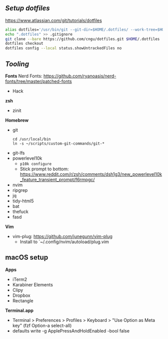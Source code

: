 ## *Setup dotfiles*

https://www.atlassian.com/git/tutorials/dotfiles

```bash
alias dotfiles='/usr/bin/git --git-dir=$HOME/.dotfiles/ --work-tree=$HOME'
echo ".dotfiles" >> .gitignore
git clone --bare https://github.com/cngu/dotfiles.git $HOME/.dotfiles
dotfiles checkout
dotfiles config --local status.showUntrackedFiles no
```

## *Tooling*

**Fonts**
Nerd Fonts: https://github.com/ryanoasis/nerd-fonts/tree/master/patched-fonts
- Hack

**zsh**
- zinit

**Homebrew**
- git
  ```
  cd /usr/local/bin
  ln -s ~/scripts/custom-git-commands/git-*
  ```
- git-lfs
- powerlevel10k
  - `p10k configure`
  - Stick prompt to bottom: https://www.reddit.com/r/zsh/comments/dsh1g3/new_powerlevel10k_feature_transient_prompt/f6rmpgc/
- nvim
- ripgrep
- jq
- tidy-html5
- bat
- thefuck
- fasd

**Vim**
- vim-plug: https://github.com/junegunn/vim-plug
  - Install to `~/.config/nvim/autoload/plug.vim

## macOS setup

**Apps**
- iTerm2
- Karabiner Elements
- Clipy
- Dropbox
- Rectangle

**Terminal.app**
- Terminal > Preferences > Profiles > Keyboard > "Use Option as Meta key" (fzf Option-a select-all)
- defaults write -g ApplePressAndHoldEnabled -bool false

